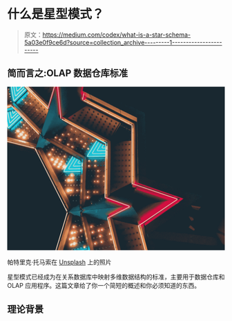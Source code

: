 # 什么是星型模式？

> 原文：<https://medium.com/codex/what-is-a-star-schema-5a03e0f9ce6d?source=collection_archive---------1----------------------->

## 简而言之:OLAP 数据仓库标准

![](img/b608e65251365f34beac49342d844304.png)

帕特里克·托马索在 [Unsplash](https://unsplash.com/s/photos/star?utm_source=unsplash&utm_medium=referral&utm_content=creditCopyText) 上的照片

星型模式已经成为在关系数据库中映射多维数据结构的标准，主要用于数据仓库和 OLAP 应用程序。这篇文章给了你一个简短的概述和你必须知道的东西。

## 理论背景
